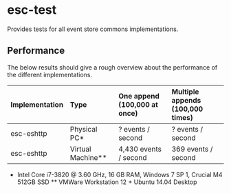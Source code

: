 # esc-test
Provides tests for all event store commons implementations.

## Performance

The below results should give a rough overview about the performance of the different implementations.

| Implementation | Type              | One append (100,000 at once) | Multiple appends (100,000 times) | 
|:---------------|:------------------|:-----------------------------|:---------------------------------|
| esc-eshttp     | Physical PC*      | ?     events / second        | ?   events / second              |
| esc-eshttp     | Virtual Machine** | 4,430 events / second        | 369 events / second              |

* Intel Core i7-3820 @ 3.60 GHz, 16 GB RAM, Windows 7 SP 1, Crucial M4 512GB SSD
** VMWare Workstation 12 + Ubuntu 14.04 Desktop
